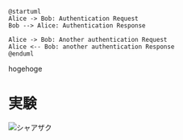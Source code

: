 ```uml
@startuml
Alice -> Bob: Authentication Request
Bob --> Alice: Authentication Response
 
Alice -> Bob: Another authentication Request
Alice <-- Bob: another authentication Response
@enduml
```

hogehoge

# 実験
![シャアザク](./img/シャアザク.jpeg)
